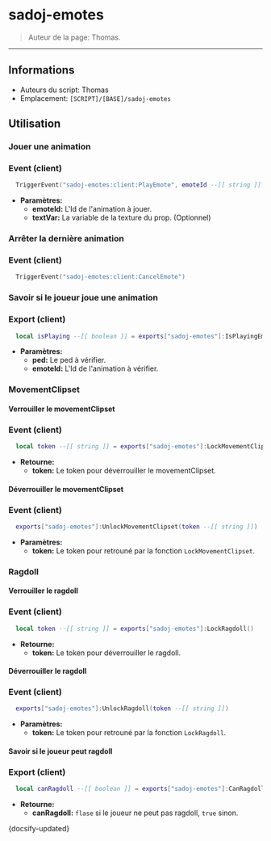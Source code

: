 # sadoj-emotes

> Auteur de la page: Thomas.

---

## Informations

* Auteurs du script: Thomas
* Emplacement: `[SCRIPT]/[BASE]/sadoj-emotes`


## Utilisation

### Jouer une animation

<!-- tabs:start -->
### **Event (client)**
```lua
  TriggerEvent("sadoj-emotes:client:PlayEmote", emoteId --[[ string ]][, textVar --[[ any ]]])
```
* **Paramètres:**
  * **emoteId:** L'Id de l'animation à jouer.
  * **textVar:** La variable de la texture du prop. (Optionnel)
<!-- tabs:end -->

### Arrêter la dernière animation

<!-- tabs:start -->
### **Event (client)**
```lua
  TriggerEvent("sadoj-emotes:client:CancelEmote")
```
<!-- tabs:end -->

### Savoir si le joueur joue une animation

<!-- tabs:start -->
### **Export (client)**
```lua
  local isPlaying --[[ boolean ]] = exports["sadoj-emotes"]:IsPlayingEmote(ped --[[ ped ]], emoteId --[[ string ]])
```
* **Paramètres:**
  * **ped:** Le ped à vérifier.
  * **emoteId:** L'Id de l'animation à vérifier.
<!-- tabs:end -->


### MovementClipset

#### Verrouiller le movementClipset
<!-- tabs:start -->
### **Event (client)**
```lua
  local token --[[ string ]] = exports["sadoj-emotes"]:LockMovementClipset()
```
* **Retourne:**
  * **token:** Le token pour déverrouiller le movementClipset.
<!-- tabs:end -->

#### Déverrouiller le movementClipset
<!-- tabs:start -->
### **Event (client)**
```lua
  exports["sadoj-emotes"]:UnlockMovementClipset(token --[[ string ]])
```
* **Paramètres:**
  * **token:** Le token pour retrouné par la fonction `LockMovementClipset`.
<!-- tabs:end -->


### Ragdoll

#### Verrouiller le ragdoll
<!-- tabs:start -->
### **Event (client)**
```lua
  local token --[[ string ]] = exports["sadoj-emotes"]:LockRagdoll()
```
* **Retourne:**
  * **token:** Le token pour déverrouiller le ragdoll.
<!-- tabs:end -->

#### Déverrouiller le ragdoll
<!-- tabs:start -->
### **Event (client)**
```lua
  exports["sadoj-emotes"]:UnlockRagdoll(token --[[ string ]])
```
* **Paramètres:**
  * **token:** Le token pour retrouné par la fonction `LockRagdoll`.
<!-- tabs:end -->

#### Savoir si le joueur peut ragdoll
<!-- tabs:start -->
### **Export (client)**
```lua
  local canRagdoll --[[ boolean ]] = exports["sadoj-emotes"]:CanRagdoll()
```
* **Retourne:**
  * **canRagdoll:** `flase` si le joueur ne peut pas ragdoll, `true` sinon.
<!-- tabs:end -->


{docsify-updated}